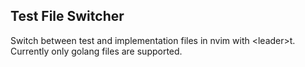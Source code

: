 ## Test File Switcher

Switch between test and implementation files in nvim with \<leader\>t. Currently only golang files are supported.
